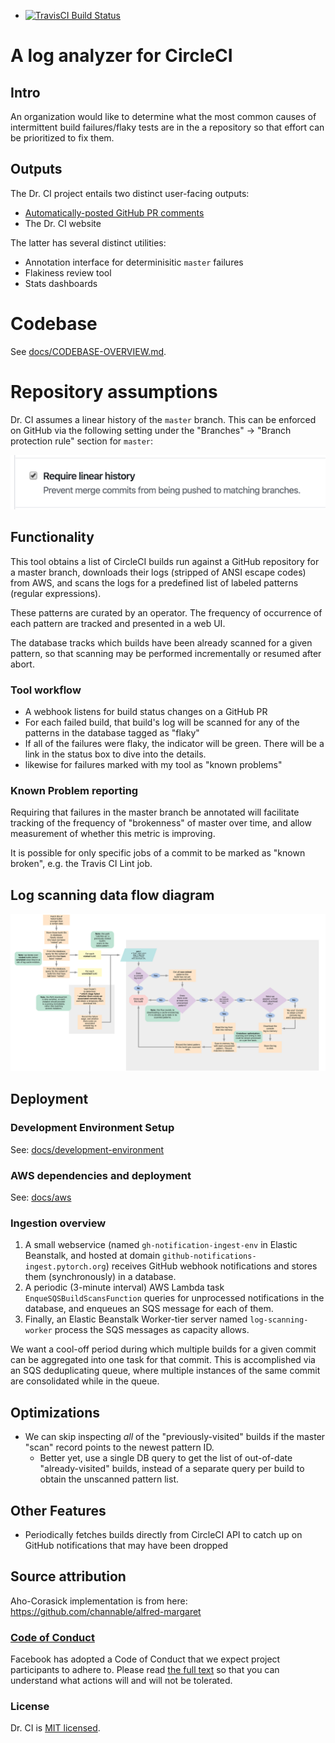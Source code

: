 - [![TravisCI Build Status](https://travis-ci.com/kostmo/circleci-failure-tracker.svg?branch=master)](https://travis-ci.com/kostmo/circleci-failure-tracker)

# A log analyzer for CircleCI


## Intro

An organization would like to determine what the most common causes of intermittent build
failures/flaky tests are in the a repository so that effort can be prioritized
to fix them.

## Outputs

The Dr. CI project entails two distinct user-facing outputs:

* [Automatically-posted GitHub PR comments](application-logic/pull-request-comments)
* The Dr. CI website

The latter has several distinct utilities:
* Annotation interface for determinisitic `master` failures
* Flakiness review tool
* Stats dashboards

# Codebase

See [docs/CODEBASE-OVERVIEW.md](docs/CODEBASE-OVERVIEW.md).

# Repository assumptions

Dr. CI assumes a linear history of the `master` branch.
This can be enforced on GitHub via the following setting under the "Branches" -> "Branch protection rule" section for `master`:

![GitHub setting](docs/images/github-linear-history-option.png)

## Functionality
This tool obtains a list of CircleCI builds run against a GitHub repository for
a master branch, downloads their logs (stripped of ANSI escape codes) from AWS, and scans the logs for a
predefined list of labeled patterns (regular expressions).

These patterns are curated by an operator.  The frequency of occurrence of each
pattern are tracked and presented in a web UI.

The database tracks which builds have been already scanned for a given pattern,
so that scanning may be performed incrementally or resumed after abort.

### Tool workflow

* A webhook listens for build status changes on a GitHub PR
* For each failed build, that build's log will be scanned for any of the patterns in the database tagged as "flaky"
* If all of the failures were flaky, the indicator will be green.  There will be a link in the status box to dive into the details.
* likewise for failures marked with my tool as "known problems"

### Known Problem reporting

Requiring that failures in the master branch be annotated will facilitate tracking of the frequency of "brokenness" of master over time, and allow measurement of whether this metric is improving.

It is possible for only specific jobs of a commit to be marked as "known broken", e.g. the Travis CI Lint job.

## Log scanning data flow diagram

![flow diagram](docs/data-flow.svg)


Deployment
-------------

### Development Environment Setup

See: [docs/development-environment](docs/development-environment)


### AWS dependencies and deployment

See: [docs/aws](docs/aws)


### Ingestion overview

1. A small webservice (named `gh-notification-ingest-env` in Elastic Beanstalk, and hosted at domain `github-notifications-ingest.pytorch.org`) receives GitHub webhook notifications and stores them (synchronously) in a database.
2. A periodic (3-minute interval) AWS Lambda task `EnqueSQSBuildScansFunction` queries for unprocessed notifications in the database, and enqueues an SQS message for each of them.
3. Finally, an Elastic Beanstalk Worker-tier server named `log-scanning-worker` process the SQS messages as capacity allows.

We want a cool-off period during which multiple builds for a given commit can be aggregated into one task for that commit.
This is accomplished via an SQS deduplicating queue, where multiple instances of the same commit are consolidated while in the queue.


Optimizations
-------------

* We can skip inspecting *all* of the "previously-visited" builds if the master "scan" record points to the newest pattern ID.
    * Better yet, use a single DB query to get the list of out-of-date "already-visited" builds, instead of a separate query per build to obtain the unscanned pattern list.


## Other Features

* Periodically fetches builds directly from CircleCI API to catch up on GitHub notifications that may have been dropped


## Source attribution

Aho-Corasick implementation is from here: https://github.com/channable/alfred-margaret


### [Code of Conduct](https://code.fb.com/codeofconduct)

Facebook has adopted a Code of Conduct that we expect project participants to adhere to. Please read [the full text](https://code.fb.com/codeofconduct) so that you can understand what actions will and will not be tolerated.


### License

Dr. CI is [MIT licensed](./LICENSE).
